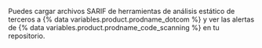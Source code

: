 Puedes cargar archivos SARIF de herramientas de análisis estático de terceros a {% data variables.product.prodname_dotcom %} y ver las alertas de {% data variables.product.prodname_code_scanning %} en tu repositorio.
